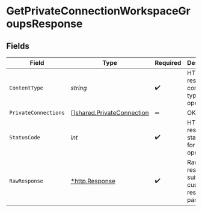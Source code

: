 # GetPrivateConnectionWorkspaceGroupsResponse


## Fields

| Field                                                                         | Type                                                                          | Required                                                                      | Description                                                                   |
| ----------------------------------------------------------------------------- | ----------------------------------------------------------------------------- | ----------------------------------------------------------------------------- | ----------------------------------------------------------------------------- |
| `ContentType`                                                                 | *string*                                                                      | :heavy_check_mark:                                                            | HTTP response content type for this operation                                 |
| `PrivateConnections`                                                          | [][shared.PrivateConnection](../../../pkg/models/shared/privateconnection.md) | :heavy_minus_sign:                                                            | OK                                                                            |
| `StatusCode`                                                                  | *int*                                                                         | :heavy_check_mark:                                                            | HTTP response status code for this operation                                  |
| `RawResponse`                                                                 | [*http.Response](https://pkg.go.dev/net/http#Response)                        | :heavy_check_mark:                                                            | Raw HTTP response; suitable for custom response parsing                       |